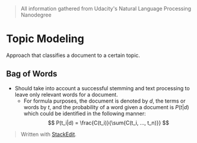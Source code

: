 > All information gathered from Udacity's Natural Language Processing Nanodegree

# Topic Modeling

Approach that classifies a document to a certain topic. 

## Bag of Words

- Should take into account a successful stemming and text processing to leave only relevant words for a document. 
	- For formula purposes, the document is denoted by $d$, the terms or words by $t$, and the probability of a word given a document is $P(t|d)$ which could be identified in the following manner: 
$$
P(t_i|d) = \frac{C(t_i)}{\sum{C(t_i, ..., t_n)}}
$$

> Written with [StackEdit](https://stackedit.io/).
<!--stackedit_data:
eyJoaXN0b3J5IjpbMjE0NDQ2NDUxNywtMTc5Njg4NjUwMSwtMT
c4MjcwNjYyMV19
-->